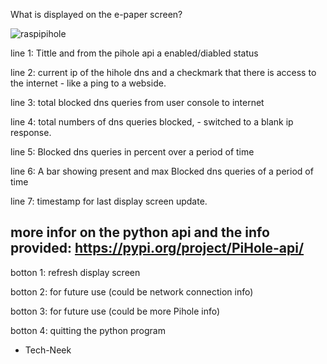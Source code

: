 What is displayed on the e-paper screen?

![raspipihole](https://user-images.githubusercontent.com/105596019/169389202-909b306d-29c4-4bb7-852a-293ee66b6672.jpg)



line 1: Tittle and from the pihole api a enabled/diabled status 

line 2: current ip of the hihole dns and a checkmark that there is access to the internet - like a ping to a webside.

line 3: total blocked dns queries from user console to internet

line 4: total numbers of dns queries blocked, - switched to a blank ip response.

line 5: Blocked dns queries in percent over a period of time

line 6: A bar showing present and max Blocked dns queries of a period of time

line 7: timestamp for last display screen update.


more infor on the python api and the info provided:
https://pypi.org/project/PiHole-api/
-----------------------------------------------------------------

botton 1: refresh display screen

botton 2: for future use (could be network connection info)

botton 3: for future use (could be more Pihole info)

botton 4: quitting the python program

- Tech-Neek
